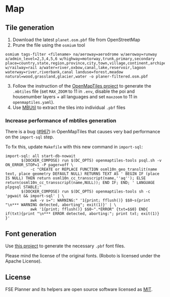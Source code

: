# Map

## Tile generation

1. Download the latest `planet.osm.pbf` file from OpenStreetMap
2. Prune the file using the `osmium` tool
```
osmium tags-filter <filename> na/aeroway=aerodrome w/aeroway=runway a/admin_level=2,3,4,5,6 w/highway=motorway,trunk,primary,secondary place=country,state,region,province,city,town,village,continent,archipelago,island,sea,ocean w/railway=rail a/water=river,oxbow,canal,lake,reservoir,lagoon waterway=river,riverbank,canal landuse=forest,meadow natural=wood,grassland,glacier,water -o planer-filtered.osm.pbf
```
3. Follow the instruction of the [OpenMapTiles project](https://github.com/openmaptiles/openmaptiles) to generate the `.mbtiles` file (set `MAX_ZOOM` to 11 in `.env`, disable the poi and housenumber layers + all languages and set `maxzoom` to 11 in `openmaptiles.yaml`).
4. Use [MBUtil](https://github.com/mapbox/mbutil) to extract the tiles into individual `.pbf` files

### Increase performance of mbtiles generation

There is a bug ([#967](https://github.com/openmaptiles/openmaptiles/issues/967)) in OpenMapTiles that causes very bad performance on the `import-sql` step.

To fix this, update `Makefile` with this new command in `import-sql`:
```
import-sql: all start-db-nowait
       $(DOCKER_COMPOSE) run $(DC_OPTS) openmaptiles-tools psql.sh -v ON_ERROR_STOP=1 -P pager=off \
           -c "CREATE or REPLACE FUNCTION osml10n_geo_translit(name text, place geometry DEFAULT NULL) RETURNS TEXT AS ' BEGIN IF (place IS NULL) THEN return osml10n_cc_transscript(name,''aq''); ELSE return(osml10n_cc_transscript(name,NULL)); END IF; END; ' LANGUAGE plpgsql STABLE;"
       $(DOCKER_COMPOSE) run $(DC_OPTS) openmaptiles-tools sh -c 'pgwait && import-sql' | \
           awk -v s=": WARNING:" '1{print; fflush()} $$0~s{print "\n*** WARNING detected, aborting"; exit(1)}' | \
           awk '1{print; fflush()} $$0~".*ERROR" {txt=$$0} END{ if(txt){print "\n*** ERROR detected, aborting:"; print txt; exit(1)} }'
```


## Font generation

Use [this project](https://github.com/openmaptiles/fonts) to generate the necessary `.pbf` font files.

Please mind the license of the original fonts. (Roboto is licensed under the Apache License).


## License

FSE Planner and its helpers are open source software licensed as [MIT](https://github.com/piero-la-lune/FSE-Planner/blob/master/LICENSE).
